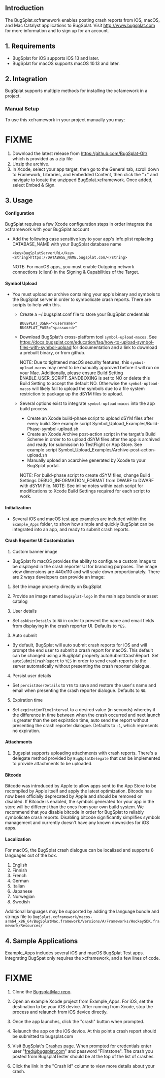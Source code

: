 ## Introduction

The BugSplat.xcframework enables posting crash reports from iOS, macOS, and Mac Catalyst applications to BugSplat. Visit http://www.bugsplat.com for more information and to sign up for an account. 

## 1. Requirements

* BugSplat for iOS supports iOS 13 and later.
* BugSplat for macOS supports macOS 10.13 and later.

## 2. Integration

BugSplat supports multiple methods for installing the xcfamework in a project.

### Manual Setup

To use this xcframework in your project manually you may:  

# FIXME

1. Download the latest release from https://github.com/BugSplat-Git/ which is provided as a zip file
2. Unzip the archive.
3. In Xcode, select your app target, then go to the General tab, scroll down to Framework, Libraries, and Embedded Content, then click the "+" and navigate to locate the unzipped BugSplat.xcframework. Once added, select Embed & Sign.

## 3. Usage

#### Configuration

BugSplat requires a few Xcode configuration steps in order integrate the xcframework with your BugSplat account

- Add the following case sensitive key to your app's Info.plist replacing DATABASE_NAME with your BugSplat database name

    ```
    <key>BugSplatServerURL</key>
    <string>https://DATABASE_NAME.bugsplat.com/</string>
    ```
    
    NOTE: For macOS apps, you must enable Outgoing network connections (client) in the Signing & Capabilities of the Target.
    
    
#### Symbol Upload

- You must upload an archive containing your app's binary and symbols to the BugSplat server in order to symbolicate crash reports. There are scripts to help with this.  
    - Create a ~/.bugsplat.conf file to store your BugSplat credentials

        ```
        BUGSPLAT_USER="<username>"
        BUGSPLAT_PASS="<password>"
        ```    
    - Download BugSplat's cross-platform tool `symbol-upload-macos`. See https://docs.bugsplat.com/education/faq/how-to-upload-symbol-files-with-symbol-upload for documentation and a link to download a prebuilt binary, or from github.
    
      NOTE: Due to tightened macOS security features, this `symbol-upload-macos` may need to be manually approved before it will run on your Mac.
      Additionally, please ensure Build Setting ENABLE_USER_SCRIPT_SANDBOXING is set to NO or delete this Build Setting to accept the default NO. Otherwise the `symbol-upload-macos` will likely fail to upload the symbols due to a file system restriction to package up the dSYM files to upload.

    - Several options exist to integrate `symbol-upload-macos` into the app build process.
      - Create an Xcode build-phase script to upload dSYM files after every build. See example script Symbol_Upload_Examples/Build-Phase-symbol-upload.sh
      - Create an Xcode Archive post-action script in the target's Build Scheme in order to to upload dSYM files after the app is archived and ready for submission to TestFlight or App Store. See example script Symbol_Upload_Examples/Archive-post-action-upload.sh
      - Manually upload an xcarchive generated by Xcode to your BugSplat portal.
      
      NOTE: For build-phase script to create dSYM files, change Build Settings DEBUG_INFORMATION_FORMAT from DWARF to DWARF with dSYM File.
      NOTE: See inline notes within each script for modifications to Xcode Build Settings required for each script to work.


#### Initialization

- Several iOS and macOS test app examples are included within the `Example_Apps` folder, to show how simple and quickly BugSplat can be integrated into an app, and ready to submit crash reports.



#### Crash Reporter UI Customization
1. Custom banner image
- BugSplat fo macOS provides the ability to configure a custom image to be displayed in the crash reporter UI for branding purposes.  The image view dimensions are 440x110 and will scale down proportionately. There are 2 ways developers can provide an image:
1. Set the image property directly on BugSplat 
2. Provide an image named `bugsplat-logo` in the main app bundle or asset catalog

2. User details
- Set `askUserDetails` to `NO` in order to prevent the name and email fields from displaying in the crash reporter UI. Defaults to `YES`.



3. Auto submit
- By default, BugSplat will auto submit crash reports for iOS and will prompt the end user to submit a crash report for macOS. This default can be changed using a BugSplat property autoSubmitCrashReport. Set `autoSubmitCrashReport` to `YES` in order to send crash reports to the server automatically without presenting the crash reporter dialogue.

4. Persist user details
- Set `persistUserDetails` to `YES` to save and restore the user's name and email when presenting the crash reporter dialogue. Defaults to `NO`.


5. Expiration time
- Set `expirationTimeInterval` to a desired value (in seconds) whereby if the difference in time between when the crash occurred and next launch is greater than the set expiration time, auto send the report without presenting the crash reporter dialogue. Defaults to `-1`, which represents no expiration.

#### Attachments
1. Bugsplat supports uploading attachments with crash reports. There's a delegate method provided by `BugSplatDelegate` that can be implemented to provide attachments to be uploaded.

#### Bitcode
Bitcode was introduced by Apple to allow apps sent to the App Store to be recompiled by Apple itself and apply the latest optimization. Bitcode has now been officially deprecated by Apple and should be removed or disabled. If Bitcode is enabled, the symbols generated for your app in the store will be different than the ones from your own build system. We recommend that you disable bitcode in order for BugSplat to reliably symbolicate crash reports. Disabling bitcode significantly simplifies symbols management and currently doesn't have any known downsides for iOS apps.

#### Localization
For macOS, the BugSplat crash dialogue can be localized and supports 8 languages out of the box.

1. English
2. Finnish
3. French
4. German
5. Italian
6. Japanese
7. Norwegian
8. Swedish

Additional languages may be supported by adding the language bundle and strings file to `BugSplat.xcframework/macos-arm64_x86_64/BugSplatMac.framework/Versions/A/Frameworks/HockeySDK.framework/Resources/`


## 4. Sample Applications

Example_Apps includes several iOS and macOS BugSplat Test apps. Integrating BugSpat only requires the xcframework, and a few lines of code.

# FIXME
1. Clone the [BugsplatMac repo](https://github.com/BugSplat-Git/).

1. Open an example Xcode project from Example_Apps. For iOS, set the destination to be your iOS device. After running from Xcode, stop the process and relaunch from iOS device directly.

2. Once the app launches, click the "crash" button when prompted.

3. Relaunch the app on the iOS device. At this point a crash report should be submitted to bugsplat.com

4. Visit BugSplat's [Crashes](https://app.bugsplat.com/v2/crashes) page. When prompted for credentials enter user "fred@bugsplat.com" and password "Flintstone". The crash you posted from BugsplatTester should be at the top of the list of crashes.

6. Click the link in the "Crash Id" column to view more details about your crash.
